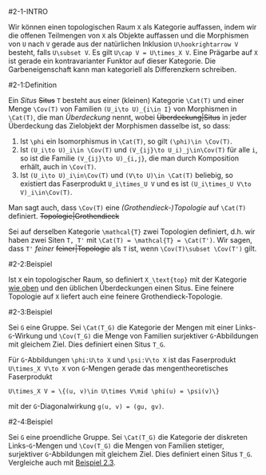 #2-1-INTRO

Wir können einen topologischen Raum `X` als Kategorie auffassen, indem wir die offenen Teilmengen von `X` als Objekte auffassen und die Morphismen von `U` nach `V` gerade aus der natürlichen Inklusion `U\hookrightarrow V` besteht, falls `U\subset V`. Es gilt `U\cap V = U\times_X V`. Eine Prägarbe auf `X` ist gerade ein kontravarianter Funktor auf dieser Kategorie. Die Garbeneigenschaft kann man kategoriell als Differenzkern schreiben.

#2-1:Definition

Ein *Situs* ~~Situs~~ `T` besteht aus einer (kleinen) Kategorie `\Cat(T)` und einer Menge `\Cov(T)` von Familien `(U_i\to U)_{i\in I}` von Morphismen in `\Cat(T)`, die man *Überdeckung* nennt, wobei ~~Überdeckung|Situs~~ in jeder Überdeckung das Zielobjekt der Morphismen dasselbe ist, so dass:

1. Ist `\phi` ein Isomorphismus in `\Cat(T)`, so gilt `(\phi)\in \Cov(T)`.
2. Ist `(U_i\to U)_i\in \Cov(T)` und `(V_{ij}\to U_i)_j\in\Cov(T)` für alle `i`, so ist die Familie `(V_{ij}\to U)_{i,j}`, die man durch Komposition erhält, auch in `\Cov(T)`.
3. Ist `(U_i\to U)_i\in\Cov(T)` und `(V\to U)\in \Cat(T)` beliebig, so existiert das Faserprodukt `U_i\times_U V` und es ist `(U_i\times_U V\to V)_i\in\Cov(T)`.

Man sagt auch, dass `\Cov(T)` eine *(Grothendieck-)Topologie* auf `\Cat(T)` definiert. ~~Topologie|Grothendieck~~

Sei auf derselben Kategorie `\mathcal{T}` zwei Topologien definiert, d.h. wir haben zwei Siten `T, T'` mit `\Cat(T) = \mathcal{T} = \Cat(T')`. Wir sagen, dass `T'` *feiner* ~~feiner|Topologie~~ als `T` ist, wenn `\Cov(T)\subset \Cov(T')` gilt.

#2-2:Beispiel

Ist `X` ein topologischer Raum, so definiert `X_\text{top}` mit der Kategorie [wie oben](#2-1-INTRO) und den üblichen Überdeckungen einen Situs. Eine feinere Topologie auf `X` liefert auch eine feinere Grothendieck-Topologie.

#2-3:Beispiel

Sei `G` eine Gruppe. Sei `\Cat(T_G)` die Kategorie der Mengen mit einer Links-`G`-Wirkung und `\Cov(T_G)` die Menge von Familien surjektiver `G`-Abbildungen mit gleichem Ziel. Dies definiert einen Situs `T_G`.

Für `G`-Abbildungen `\phi:U\to X` und `\psi:V\to X` ist das Faserprodukt `U\times_X V\to X` von `G`-Mengen gerade das mengentheoretisches Faserprodukt

    U\times_X V = \{(u, v)\in U\times V\mid \phi(u) = \psi(v)\}

mit der `G`-Diagonalwirkung `g(u, v) = (gu, gv)`.

#2-4:Beispiel

Sei `G` eine proendliche Gruppe. Sei `\Cat(T_G)` die Kategorie der diskreten Links-`G`-Mengen und `\Cov(T_G)` die Mengen von Familien stetiger, surjektiver `G`-Abbildungen mit gleichem Ziel. Dies definiert einen Situs `T_G`. Vergleiche auch mit [Beispiel 2.3](#2-3).
